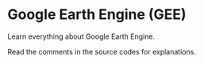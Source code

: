 # Google Earth Engine (GEE)
<p>Learn everything about Google Earth Engine.</p>
<p>Read the comments in the source codes for explanations.</p>
